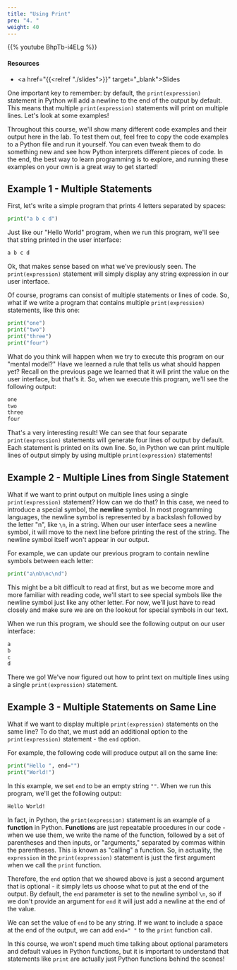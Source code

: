 ```yaml
---
title: "Using Print"
pre: "4. "
weight: 40
---
```


<!-- EAV raw complete -->

{{% youtube BhpTb-i4ELg %}}

#### Resources

* <a href="{{<relref "./slides">}}" target="_blank">Slides</a>

One important key to remember: by default, the `print(expression)` statement in Python will add a newline to the end of the output by default. This means that multiple `print(expression)` statements will print on multiple lines. Let's look at some examples!

Throughout this course, we'll show many different code examples and their output here in the lab. To test them out, feel free to copy the code examples to a Python file and run it yourself. You can even tweak them to do something new and see how Python interprets different pieces of code. In the end, the best way to learn programming is to explore, and running these examples on your own is a great way to get started!

## Example 1 - Multiple Statements

First, let's write a simple program that prints 4 letters separated by spaces:

```python
print("a b c d")
```

Just like our "Hello World" program, when we run this program, we'll see that string printed in the user interface:

```tex
a b c d
```

Ok, that makes sense based on what we've previously seen. The `print(expression)` statement will simply display any string expression in our user interface.

Of course, programs can consist of multiple statements or lines of code. So, what if we write a program that contains multiple `print(expression)` statements, like this one:

```python
print("one")
print("two")
print("three")
print("four")
```

What do you think will happen when we try to execute this program on our "mental model?" Have we learned a rule that tells us what should happen yet? Recall on the previous page we learned that it will print the value on the user interface, but that's it. So, when we execute this program, we'll see the following output:

```tex
one
two
three
four
```

That's a very interesting result! We can see that four separate `print(expression)` statements will generate four lines of output by default. Each statement is printed on its own line. So, in Python we can print multiple lines of output simply by using multiple `print(expression)` statements!

## Example 2 - Multiple Lines from Single Statement

What if we want to print output on multiple lines using a single `print(expression)` statement? How can we do that? In this case, we need to introduce a special symbol, the **newline** symbol. In most programming languages, the newline symbol is represented by a backslash followed by the letter "n", like `\n`, in a string. When our user interface sees a newline symbol, it will move to the next line before printing the rest of the string. The newline symbol itself won't appear in our output.

For example, we can update our previous program to contain newline symbols between each letter:

```python
print("a\nb\nc\nd")
```

This might be a bit difficult to read at first, but as we become more and more familiar with reading code, we'll start to see special symbols like the newline symbol just like any other letter. For now, we'll just have to read closely and make sure we are on the lookout for special symbols in our text.

When we run this program, we should see the following output on our user interface:

```tex
a
b
c
d
```

There we go! We've now figured out how to print text on multiple lines using a single `print(expression)` statement.

## Example 3 - Multiple Statements on Same Line

What if we want to display multiple `print(expression)` statements on the same line? To do that, we must add an additional option to the `print(expression)` statement - the `end` option. 

For example, the following code will produce output all on the same line:

```python
print("Hello ", end="")
print("World!")
```

In this example, we set `end` to be an empty string `""`. When we run this program, we'll get the following output:

```tex
Hello World!
```

In fact, in Python, the `print(expression)` statement is an example of a **function** in Python. **Functions** are just repeatable procedures in our code - when we use them, we write the name of the function, followed by a set of parentheses and then inputs, or "arguments," separated by commas within the parentheses. This is known as "calling" a function. So, in actuality, the `expression` in the `print(expression)` statement is just the first argument when we call the `print` function. 

Therefore, the `end` option that we showed above is just a second argument that is optional - it simply lets us choose what to put at the end of the output. By default, the `end` parameter is set to the newline symbol `\n`, so if we don't provide an argument for `end` it will just add a newline at the end of the value.

We can set the value of `end` to be any string. If we want to include a space at the end of the output, we can add `end=" "` to the `print` function call. 

In this course, we won't spend much time talking about optional parameters and default values in Python functions, but it is important to understand that statements like `print` are actually just Python functions behind the scenes!